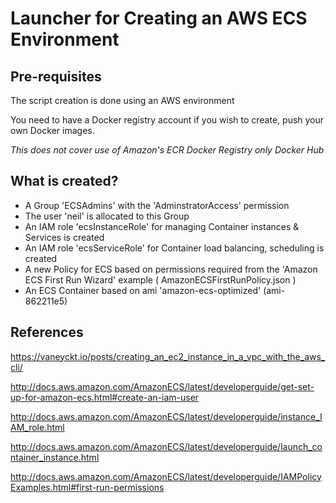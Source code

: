 # Launcher for Creating an AWS ECS Environment

## Pre-requisites

The script creation is done using an AWS environment

You need to have a Docker registry account if you wish to create, push your own Docker images.

*This does not cover use of Amazon's ECR Docker Registry only Docker Hub*

## What is created?

 * A Group 'ECSAdmins' with the 'AdminstratorAccess' permission
 * The user 'neil' is allocated to this Group
 * An IAM role 'ecsInstanceRole' for managing Container instances & Services is created
 * An IAM role 'ecsServiceRole' for Container load balancing, scheduling is created
 * A new Policy for ECS based on permissions required from the 'Amazon ECS First Run Wizard' example ( AmazonECSFirstRunPolicy.json )
 * An ECS Container based on ami 'amazon-ecs-optimized' (ami-862211e5)


## References

https://vaneyckt.io/posts/creating_an_ec2_instance_in_a_vpc_with_the_aws_cli/

http://docs.aws.amazon.com/AmazonECS/latest/developerguide/get-set-up-for-amazon-ecs.html#create-an-iam-user

http://docs.aws.amazon.com/AmazonECS/latest/developerguide/instance_IAM_role.html 

http://docs.aws.amazon.com/AmazonECS/latest/developerguide/launch_container_instance.html

http://docs.aws.amazon.com/AmazonECS/latest/developerguide/IAMPolicyExamples.html#first-run-permissions
